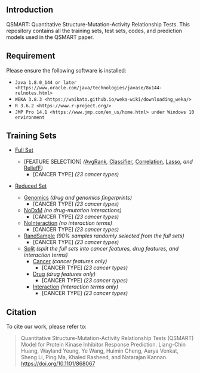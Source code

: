 ## Introduction

QSMART: Quantitative Structure-Mutation-Activity Relationship Tests. This repository contains all the training sets, test sets, codes, and prediction models used in the QSMART paper.

## Requirement

Please ensure the following software is installed:

- `Java 1.8.0_144 or later <https://www.oracle.com/java/technologies/javase/8u144-relnotes.html>`
- `WEKA 3.8.3 <https://waikato.github.io/weka-wiki/downloading_weka/>`
- `R 3.6.2 <https://www.r-project.org/>`
- `JMP Pro 14.1 <https://www.jmp.com/en_us/home.html> under Windows 10 environment`

## Training Sets

* [Full Set](https://github.com/leon1003/QSMART/tree/master/TrainingSet/FullSet)
	* [FEATURE SELECTION] _(_[AvgRank](https://github.com/leon1003/QSMART/tree/master/TrainingSet/FullSet/AvgRank)_,_ [Classifier](https://github.com/leon1003/QSMART/tree/master/TrainingSet/FullSet/Classifier)_,_ [Correlation](https://github.com/leon1003/QSMART/tree/master/TrainingSet/FullSet/Correlation)_,_ [Lasso](https://github.com/leon1003/QSMART/tree/master/TrainingSet/FullSet/Lasso)_, and_ [ReliefF](https://github.com/leon1003/QSMART/tree/master/TrainingSet/FullSet/ReliefF)_)_
		* [CANCER TYPE] _(23 cancer types)_

* [Reduced Set](https://github.com/leon1003/QSMART/tree/master/TrainingSet/ReducedSet)
	* [Genomics](https://github.com/leon1003/QSMART/tree/master/TrainingSet/ReducedSet/Genomics) _(drug and genomics fingerprints)_
		* [CANCER TYPE] _(23 cancer types)_
	* [NoDxM](https://github.com/leon1003/QSMART/tree/master/TrainingSet/ReducedSet/NoDxM) _(no drug-mutation interactions)_
		* [CANCER TYPE] _(23 cancer types)_
	* [NoInteraction](https://github.com/leon1003/QSMART/tree/master/TrainingSet/ReducedSet/NoInteraction) _(no interaction terms)_
		* [CANCER TYPE] _(23 cancer types)_
	* [RandSample](https://github.com/leon1003/QSMART/tree/master/TrainingSet/ReducedSet/RandSample) _(90% samples randomly selected from the full sets)_
		* [CANCER TYPE] _(23 cancer types)_
	* [Split](https://github.com/leon1003/QSMART/tree/master/TrainingSet/ReducedSet/Split) _(split the full sets into cancer features, drug features, and interaction terms)_
		* [Cancer](https://github.com/leon1003/QSMART/tree/master/TrainingSet/ReducedSet/Split/Cancer) _(cancer features only)_
			* [CANCER TYPE] _(23 cancer types)_
		* [Drug](https://github.com/leon1003/QSMART/tree/master/TrainingSet/ReducedSet/Split/Drug) _(drug features only)_
			* [CANCER TYPE] _(23 cancer types)_
		* [Interaction](https://github.com/leon1003/QSMART/tree/master/TrainingSet/ReducedSet/Split/Interaction) _(interaction terms only)_
			* [CANCER TYPE] _(23 cancer types)_

## Citation

To cite our work, please refer to:

> Quantitative Structure-Mutation-Activity Relationship Tests (QSMART) Model for Protein Kinase Inhibitor Response Prediction. Liang-Chin Huang, Wayland Yeung, Ye Wang, Huimin Cheng, Aarya Venkat, Sheng Li, Ping Ma, Khaled Rasheed, and Natarajan Kannan. https://doi.org/10.1101/868067
